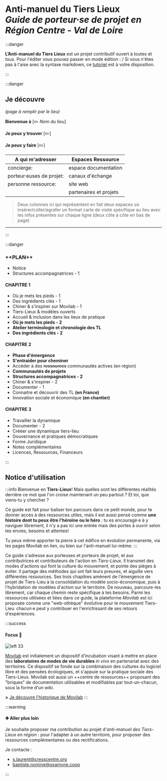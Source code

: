 # Anti-manuel du Tiers Lieux <br> *Guide de porteur·se de projet en Région Centre - Val de Loire*

:::danger

**L’Anti-manuel du Tiers Lieux** est un projet contributif ouvert à toutes et tous. Pour l'éditer vous pouvez passer en mode édition : **<i class="fa fa-edit fa-fw"></i>**/**<i class="fa fa-columns fa-fw"></i>**
Si vous n'êtes pas à l'aise avec la syntaxe markdown, ce [tutoriel](https://pad.lamyne.org/utiliser-codimd) est à votre disposition.

:::

:::danger

## Je découvre
*(page à remplir par le lieu)*

**Bienvenue à** [:pencil2: *Nom du lieu*] 

**Je peux y trouver** [:pencil2:]

**Je peux y faire** [:pencil2:]


| A qui m'adresser | Espaces Ressource |
| -------- | -------- |
| concierge: | espace documentation |
| porteur·euses de projet: | canaux d'échange |
| personne ressource:| site web |
| | partenaires et projets|

> Deux colonnes ici qui représentent en fait deux espaces où insérer/coller/agrafer un format carte de visite spécifique au lieu avec les infos présentes sur chaque ligne (deux côte à côte en bas de page)
___
:::

:::danger
### ++PLAN++

- Notice
- Structures accompagnatrices - 1

#### CHAPITRE 1
- Où je mets les pieds - 1
- Des ingrédients clés - 1
- Chiner & s'inspirer sur Movilab - 1
- Tiers-Lieux & modèles ouverts
- Accueil & inclusion dans les lieux de pratique
- **Où je mets les pieds - 2**
- **Atelier terminologie et chronologie des TL**
- **Des ingrédients clés - 2**

#### CHAPITRE 2
- **Phase d'émergence**
- **S'entraider pour cheminer**
- Accéder à des ~~ressources~~ communautés actives (en région)
- **Communautés de projets**
- **Structures accompagnatrices - 2**
- Chiner & s'inspirer - 2
- Documenter - 1
- Connaitre et découvrir des TL **(en France)**
- Innovation sociale et économique **(en chantier)**

#### CHAPITRE 3
- Travailler la dynamique
- Documenter - 2
- Crééer une dynamique tiers-lieu
- Gouvernance et pratiques démocratiques
- Forme Juridique
- Notes complémentaires
- Licences, Ressources, Financeurs


:::


## Notice d'utilisation

:::info
Bienvenue en **Tiers-Lieux**! Mais quelles sont les différentes réalités derrière ce mot que l'on croise maintenant un peu partout ? Et toi, que viens-tu y chercher ?

Ce guide est fait pour baliser ton parcours dans ce petit monde, pour te donner accès à des ressources utiles, mais il est aussi pensé comme **une histoire dont tu peux être l'héroïne ou le héro** : tu es encouragé·e à y naviguer librement, il n'y a pas ici une entrée mais des portes à ouvrir selon tes envies, besoins et attentes!

Tu peux même apporter ta pierre à cet édifice en évolution permanente, via les pages Movilab en lien, ou bien sur l'anti-manuel lui-même.
:::

Ce guide s'adresse aux porteuses et porteurs de projet, et aux contributrices et contributeurs de l'action en *Tiers-Lieux*. Il transmet des modes d'actions qui font la culture du mouvement, et pointe des pièges à éviter. Il partage des méthodes qui ont fait leurs preuves, et aiguille vers différentes ressources.
Ses trois chapitres amènent de l'émergence de projet de Tiers-Lieu à la consolidation du modèle socio-économique, puis à l'hybridation de modèles d'action sur le territoire. De nouveau, parcoure-les librement, car chaque chemin reste spécifique à tes besoins.
Parmi les ressources utilisées et liées dans ce guide, la plateforme *Movilab* est ici proposée comme une "web-othèque" évolutive pour le mouvement Tiers-Lieu: chacun·e peut y contribuer en l'enrichissant de ses retours d'expériences.

:::success
#### Focus &#x1F440;

![left 33](https://movilab.org/images/movilab/3/3a/Logo_movilab.png)

[Movilab](https://movilab.org/wiki/C%E2%80%99est_quoi_Movilab_%3F) est initialement un dispositif d’incubation visant à mettre en place des **laboratoires de modes de vie durables** *in vivo* en partenariat avec des territoires. Ce dispositif se fonde sur la combinaison des cultures du logiciel libre et des pensées écologiques, et s'appuie sur la pratique sociale des Tiers-Lieux. Movilab est aussi un ++centre de ressources++ proposant des "briques" de documentation utilisables et modifiables par tout-un-chacun, sous la forme d'un *wiki*.

**>** [Je découvre l'historique de Movilab](https://movilab.org/wiki/Historique_de_Movilab)
:::

:::warning
#### &#x271A; Aller plus loin

Je souhaite proposer ma contribution au projet d'*anti-manuel des Tiers-Lieux en région* : pour l'adapter à un autre territoire, pour proposer des ressources complémentaires ou des rectifications.

Je contacte :
- s.laurent@cresscentre.org
- baptiste.nomine@oxamyne.coop

:::